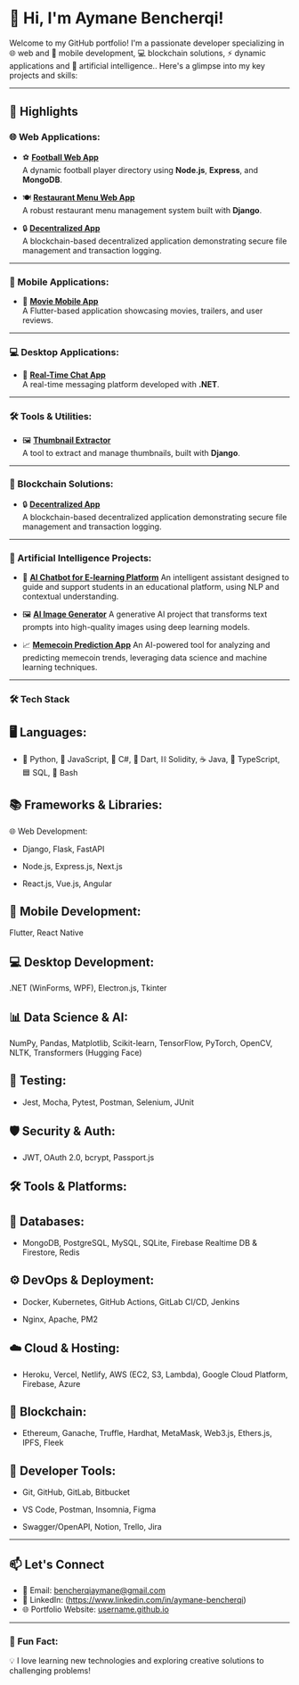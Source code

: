# 👋 Hi, I'm Aymane Bencherqi!

Welcome to my GitHub portfolio! I'm a passionate developer specializing in 🌐 web and 📱 mobile development, 💻 blockchain solutions, ⚡ dynamic applications and 🤖 artificial intelligence.. Here's a glimpse into my key projects and skills:

---

## 🌟 Highlights
### 🌐 Web Applications:
- ⚽ **[Football Web App](https://github.com/Aymane-bencherqi/football-app)**  
  A dynamic football player directory using **Node.js**, **Express**, and **MongoDB**.

- 🍽️ **[Restaurant Menu Web App](https://github.com/Aymane-bencherqi/Restaurant-app)**  
  A robust restaurant menu management system built with **Django**.

- 🔒 **[Decentralized App](https://github.com/Aymane-bencherqi/blockchain-file-storage)**  
  A blockchain-based decentralized application demonstrating secure file management and transaction logging.

---

### 📱 Mobile Applications:
- 🎥 **[Movie Mobile App](https://github.com/username/movie-app)**  
  A Flutter-based application showcasing movies, trailers, and user reviews.

---

### 💻 Desktop Applications:
- 💬 **[Real-Time Chat App](https://github.com/username/chat-app)**  
  A real-time messaging platform developed with **.NET**.

---

### 🛠️ Tools & Utilities:
- 🖼️ **[Thumbnail Extractor](https://github.com/Aymane-bencherqi/thumbnail-extractor)**  
  A tool to extract and manage thumbnails, built with **Django**.

---

### 🔗 Blockchain Solutions:
- 🔒 **[Decentralized App](https://github.com/Aymane-bencherqi/blockchain-file-storage)**  
  A blockchain-based decentralized application demonstrating secure file management and transaction logging.

---
### 🤖 Artificial Intelligence Projects:
- 🧠 **[AI Chatbot for E-learning Platform](https://github.com/Aymane-bencherqi/E-learning-plateform-with-chatbot)** 
An intelligent assistant designed to guide and support students in an educational platform, using NLP and contextual understanding.

- 🖼️ **[AI Image Generator](https://github.com/Aymane-bencherqi/AI-image-generator)** 
A generative AI project that transforms text prompts into high-quality images using deep learning models.

- 📈 **[Memecoin Prediction App](https://github.com/Aymane-bencherqi/Memecoin-bot-prediction)** 
An AI-powered tool for analyzing and predicting memecoin trends, leveraging data science and machine learning techniques.
---

### 🛠 Tech Stack
## 🖥️ Languages:
- 🐍 Python, 💛 JavaScript, 💎 C#, 🎯 Dart, ⛓️ Solidity, ☕ Java, 📘 TypeScript, 🟦 SQL, 🧮 Bash

## 📚 Frameworks & Libraries:
🌐 Web Development:

- Django, Flask, FastAPI

- Node.js, Express.js, Next.js

- React.js, Vue.js, Angular

## 📱 Mobile Development:

Flutter, React Native

## 💻 Desktop Development:

.NET (WinForms, WPF), Electron.js, Tkinter

## 📊 Data Science & AI:

NumPy, Pandas, Matplotlib, Scikit-learn, TensorFlow, PyTorch, OpenCV, NLTK, Transformers (Hugging Face)

## 🧪 Testing:

- Jest, Mocha, Pytest, Postman, Selenium, JUnit

## 🛡️ Security & Auth:

- JWT, OAuth 2.0, bcrypt, Passport.js

## 🛠️ Tools & Platforms:
## 💾 Databases:

- MongoDB, PostgreSQL, MySQL, SQLite, Firebase Realtime DB & Firestore, Redis

## ⚙️ DevOps & Deployment:

- Docker, Kubernetes, GitHub Actions, GitLab CI/CD, Jenkins

- Nginx, Apache, PM2

## ☁️ Cloud & Hosting:

- Heroku, Vercel, Netlify, AWS (EC2, S3, Lambda), Google Cloud Platform, Firebase, Azure

## 🔗 Blockchain:

- Ethereum, Ganache, Truffle, Hardhat, MetaMask, Web3.js, Ethers.js, IPFS, Fleek

## 🧰 Developer Tools:

- Git, GitHub, GitLab, Bitbucket

- VS Code, Postman, Insomnia, Figma

- Swagger/OpenAPI, Notion, Trello, Jira




---

## 📫 Let's Connect
- 📧 Email: bencherqiaymane@gmail.com  
- 💼 LinkedIn: (https://www.linkedin.com/in/aymane-bencherqi) 
- 🌐 Portfolio Website: [username.github.io](https://username.github.io)

---

### 🎯 Fun Fact:
💡 I love learning new technologies and exploring creative solutions to challenging problems!
